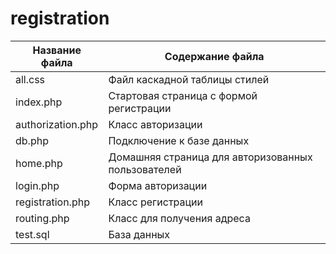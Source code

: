 # registration

Название файла    | Содержание файла
------------------|----------------------
all.css           | Файл каскадной таблицы стилей
index.php         | Стартовая страница с формой регистрации
authorization.php | Класс авторизации
db.php            | Подключение к базе данных
home.php          | Домашняя страница для авторизованных пользователей
login.php         | Форма авторизации
registration.php  | Класс регистрации
routing.php       | Класс для получения адреса
test.sql          | База данных
